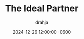 ---
title: The Ideal Partner
description: Insert Descriptive Summary Here
author: drahja
date: 2024-12-26 12:00:00 -0600
categories: [Roleplay, General Knowledge]
tags: [roleplay, character description, writing style, creative flexibility, communication, partner focus, empathy, time management, honesty, patience]
pin: false
media_subpath: '/posts/partner'
---